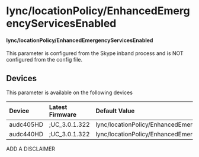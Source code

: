 ﻿---
description: lync/locationPolicy/EnhancedEmergencyServicesEnabled
search:
    keywords: ['lync','locationPolicy','EnhancedEmergencyServicesEnabled']
---

# lync/locationPolicy/EnhancedEmergencyServicesEnabled

#### lync/locationPolicy/EnhancedEmergencyServicesEnabled

This parameter is configured from the Skype inband process and is NOT configured from the config file.



## Devices
This parameter is available on the following devices

| Device | Latest Firmware | Default Value |
|:---|:---|:---|
| audc405HD | ;UC_3.0.1.322 | lync/locationPolicy/EnhancedEmergencyServicesEnabled=0 
| audc440HD | ;UC_3.0.1.322 | lync/locationPolicy/EnhancedEmergencyServicesEnabled=0 

ADD A DISCLAIMER
